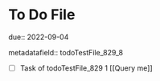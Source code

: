 # To Do File

due:: 2022-09-04

metadatafield:: todoTestFile_829_8

- [ ] Task of todoTestFile_829 1 [[Query me]]
